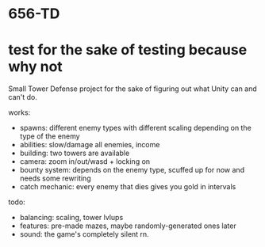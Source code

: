 # 656-TD

test for the sake of testing because why not
=======
Small Tower Defense project for the sake of figuring out what Unity can and can't do. 

works: 
- spawns: different enemy types with different scaling depending on the type of the enemy
- abilities: slow/damage all enemies, income
- building: two towers are available
- camera: zoom in/out/wasd + locking on
- bounty system: depends on the enemy type, scuffed up for now and needs some rewriting
- catch mechanic: every enemy that dies gives you gold in intervals

todo:
- balancing: scaling, tower lvlups
- features: pre-made mazes, maybe randomly-generated ones later
- sound: the game's completely silent rn.
